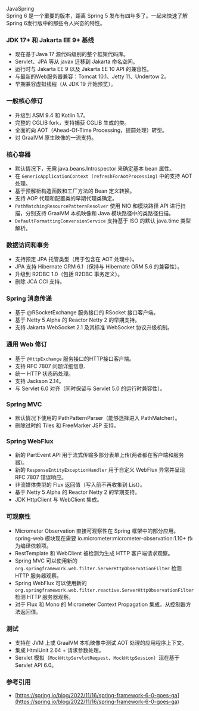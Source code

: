 JavaSpring<br />Spring 6 是一个重要的版本，距离 Spring 5 发布有四年多了。一起来快速了解 Spring 6发行版中的那些令人兴奋的特性。
<a name="jrH2B"></a>
### JDK 17+ 和 Jakarta EE 9+ 基线

- 现在基于Java 17 源代码级别的整个框架代码库。
- Servlet、JPA 等从 javax 迁移到 Jakarta 命名空间。
- 运行时与 Jakarta EE 9 以及 Jakarta EE 10 API 的兼容性。
- 与最新的Web服务器兼容：Tomcat 10.1、Jetty 11、Undertow 2。
- 早期兼容虚拟线程（从 JDK 19 开始预览）。
<a name="t4AQT"></a>
### 一般核心修订

- 升级到 ASM 9.4 和 Kotlin 1.7。
- 完整的 CGLIB fork，支持捕获 CGLIB 生成的类。
- 全面的向 AOT（Ahead-Of-Time Processing，提前处理）转型。
- 对 GraalVM 原生映像的一流支持。
<a name="RBRAe"></a>
### 核心容器

- 默认情况下，无需 java.beans.Introspector 来确定基本 bean 属性。
- 在 `GenericApplicationContext (refreshForAotProcessing)` 中的支持 AOT 处理。
- 基于预解析构造函数和工厂方法的 Bean 定义转换。
- 支持 AOP 代理和配置类的早期代理类确定。
- `PathMatchingResourcePatternResolver` 使用 NIO 和模块路径 API 进行扫描，分别支持 GraalVM 本机映像和 Java 模块路径中的类路径扫描。
- `DefaultFormattingConversionService` 支持基于 ISO 的默认 java.time 类型解析。
<a name="IGQXH"></a>
### 数据访问和事务

- 支持预定 JPA 托管类型（用于包含在 AOT 处理中）。
- JPA 支持 Hibernate ORM 6.1（保持与 Hibernate ORM 5.6 的兼容性）。
- 升级到 R2DBC 1.0（包括 R2DBC 事务定义）。
- 删除 JCA CCI 支持。
<a name="OZjx2"></a>
### Spring 消息传递

- 基于 @RSocketExchange 服务接口的 RSocket 接口客户端。
- 基于 Netty 5 Alpha 的 Reactor Netty 2 的早期支持。
- 支持 Jakarta WebSocket 2.1 及其标准 WebSocket 协议升级机制。
<a name="hFZT9"></a>
### 通用 Web 修订

- 基于 `@HttpExchange` 服务接口的HTTP接口客户端。
- 支持 RFC 7807 问题详细信息.
- 统一 HTTP 状态码处理。
- 支持 Jackson 2.14。
- 与 Servlet 6.0 对齐（同时保留与 Servlet 5.0 的运行时兼容性）。
<a name="oXde8"></a>
### Spring MVC

- 默认情况下使用的 PathPatternParser（能够选择进入 PathMatcher）。
- 删除过时的 Tiles 和 FreeMarker JSP 支持。
<a name="FhHdc"></a>
### Spring WebFlux

- 新的 PartEvent API 用于流式传输多部分表单上传(两者都在客户端和服务器)。
- 新的 `ResponseEntityExceptionHandler` 用于自定义 WebFlux 异常并呈现 RFC 7807 错误响应。
- 非流媒体类型的 Flux 返回值（写入前不再收集到 List）。
- 基于 Netty 5 Alpha 的 Reactor Netty 2 的早期支持。
- JDK HttpClient 与 WebClient 集成。
<a name="ExIg1"></a>
### 可观察性

- Micrometer Observation 直接可观察性在 Spring 框架中的部分应用。spring-web 模块现在需要 io.micrometer:micrometer-observation:1.10+ 作为编译依赖项。
- RestTemplate 和 WebClient 被检测为生成 HTTP 客户端请求观察。
- Spring MVC 可以使用新的 `org.springframework.web.filter.ServerHttpObservationFilter` 检测 HTTP 服务器观察。
- Spring WebFlux 可以使用新的 `org.springframework.web.filter.reactive.ServerHttpObservationFilter` 检测 HTTP 服务器观察。
- 对于 Flux 和 Mono 的 Micrometer Context Propagation 集成，从控制器方法返回值。
<a name="uaO1g"></a>
### 测试

- 支持在 JVM 上或 GraalVM 本机映像中测试 AOT 处理的应用程序上下文。
- 集成 HtmlUnit 2.64 + 请求参数处理。
- Servlet 模拟（`MockHttpServletRequest`、`MockHttpSession`）现在基于 Servlet API 6.0。
<a name="weyYJ"></a>
### 参考引用

- [https://spring.io/blog/2022/11/16/spring-framework-6-0-goes-ga](https://spring.io/blog/2022/11/16/spring-framework-6-0-goes-ga)
